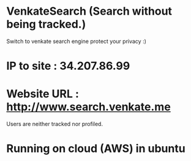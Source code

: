 # VenkateSearch (Search without being tracked.)



Switch to venkate search engine protect your privacy :)

# IP to site : 34.207.86.99
# Website URL : http://www.search.venkate.me

 Users are neither tracked nor profiled.

# Running on cloud (AWS) in ubuntu 


